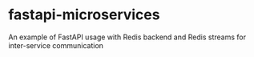 # fastapi-microservices

An example of FastAPI usage with Redis backend and Redis streams for inter-service communication
